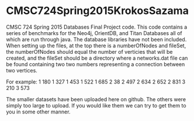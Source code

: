 # CMSC724Spring2015KrokosSazama
CMSC 724 Spring 2015 Databases Final Project code. This code contains a series of benchmarks for the Neo4j, OrientDB, and Titan Databases all of which are run through java. The database libraries have not been included. When setting up the files, at the top there is a numberOfNodes and fileSet, the numberOfNodes should equal the number of verticies that will be created, and the fileSet should be a directory where a networks.dat file can be found containing two two numbers representing a connection between two vertices.

For example:
1	180
1	327
1	453
1	522
1	685
2	38
2	497
2	634
2	652
2	831
3	210
3	573

The smaller datasets have been uploaded here on github. The others were simply too large to upload. If you would like them we can try to get them to you in some other manner.


